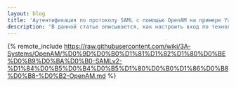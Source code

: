```yaml
---
layout: blog
title: 'Аутентификация по протоколу SAML с помощью OpenAM на примере Yandex Cloud'
description: 'В данной статье описывается, как настроить вход по технологии единого входа (SSO) по протоколу SAML в Yandex Cloud через Access Management платформу с открытым исходным кодом OpenAM.'
---
```


{% remote_include https://raw.githubusercontent.com/wiki/3A-Systems/OpenAM/%D0%9D%D0%B0%D1%81%D1%82%D1%80%D0%BE%D0%B9%D0%BA%D0%B0-SAMLv2-%D1%84%D0%B5%D0%B4%D0%B5%D1%80%D0%B0%D1%86%D0%B8%D0%B8-%D0%B2-OpenAM.md %}
